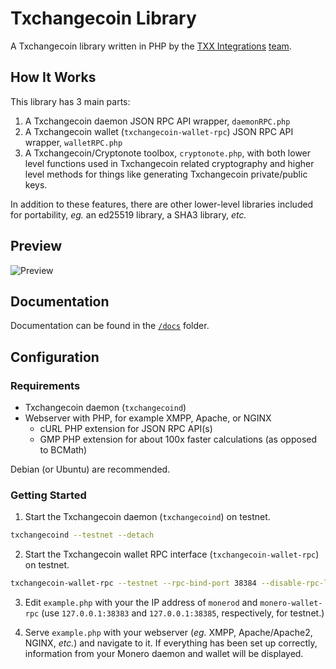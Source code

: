 # Txchangecoin Library
A Txchangecoin library written in PHP by the [TXX Integrations](https://monerointegrations.com) [team](https://github.com/txchangecoin-integrations/txchangecoinphp/graphs/contributors).

## How It Works
This library has 3 main parts:

1. A Txchangecoin daemon JSON RPC API wrapper, `daemonRPC.php`
2. A Txchangecoin wallet (`txchangecoin-wallet-rpc`) JSON RPC API wrapper, `walletRPC.php`
3. A Txchangecoin/Cryptonote toolbox, `cryptonote.php`, with both lower level functions used in Txchangecoin related cryptography and higher level methods for things like generating Txchangecoin private/public keys.

In addition to these features, there are other lower-level libraries included for portability, *eg.* an ed25519 library, a SHA3 library, *etc.*

## Preview
![Preview](https://user-images.githubusercontent.com/4107993/38056594-b6cd6e14-3291-11e8-96e2-a771b0e9cee3.png)

## Documentation

Documentation can be found in the [`/docs`](https://github.com/sneurlax/txchangecoinphp/tree/master/docs) folder.

## Configuration
### Requirements
 - Txchangecoin daemon (`txchangecoind`)
 - Webserver with PHP, for example XMPP, Apache, or NGINX
    - cURL PHP extension for JSON RPC API(s)
    - GMP PHP extension for about 100x faster calculations (as opposed to BCMath)

Debian (or Ubuntu) are recommended.
 
### Getting Started

1. Start the Txchangecoin daemon (`txchangecoind`) on testnet.
```bash
txchangecoind --testnet --detach
```

2. Start the Txchangecoin wallet RPC interface (`txchangecoin-wallet-rpc`) on testnet.
```bash
txchangecoin-wallet-rpc --testnet --rpc-bind-port 38384 --disable-rpc-login --wallet-dir /path/to/wallet/directory
```

3. Edit `example.php` with your the IP address of `monerod` and `monero-wallet-rpc` (use `127.0.0.1:38383` and `127.0.0.1:38385`, respectively, for testnet.)

4. Serve `example.php` with your webserver (*eg.* XMPP, Apache/Apache2, NGINX, *etc.*) and navigate to it.  If everything has been set up correctly, information from your Monero daemon and wallet will be displayed.

